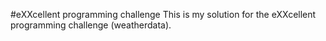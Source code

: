 #eXXcellent programming challenge
This is my solution for the eXXcellent programming challenge (weatherdata).